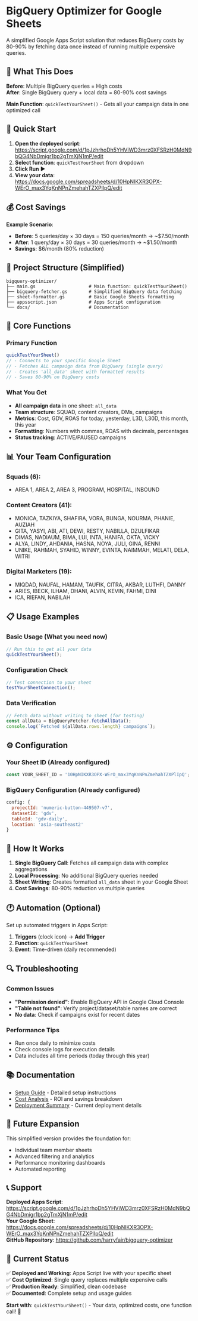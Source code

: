 # BigQuery Optimizer for Google Sheets

A simplified Google Apps Script solution that reduces BigQuery costs by 80-90% by fetching data once instead of running multiple expensive queries.

## 🎯 **What This Does**

**Before**: Multiple BigQuery queries = High costs  
**After**: Single BigQuery query + local data = 80-90% cost savings  

**Main Function**: `quickTestYourSheet()` - Gets all your campaign data in one optimized call

## 🚀 **Quick Start**

1. **Open the deployed script**: https://script.google.com/d/1pJzhrhoDh5YHViWD3mrz0XFSRzH0MdN9bQG4NbDmigr1bp2gTmXjN1mP/edit
2. **Select function**: `quickTestYourSheet` from dropdown
3. **Click Run** ▶️
4. **View your data**: https://docs.google.com/spreadsheets/d/10HpNIKXR3OPX-WErO_max3YqKnNPnZmehahTZXPlIpQ/edit

## 💰 **Cost Savings**

**Example Scenario**:
- **Before**: 5 queries/day × 30 days = 150 queries/month → ~$7.50/month
- **After**: 1 query/day × 30 days = 30 queries/month → ~$1.50/month
- **Savings**: $6/month (80% reduction)

## 📁 **Project Structure (Simplified)**

```
bigquery-optimizer/
├── main.gs                    # Main function: quickTestYourSheet()
├── bigquery-fetcher.gs        # Simplified BigQuery data fetching
├── sheet-formatter.gs         # Basic Google Sheets formatting
├── appsscript.json            # Apps Script configuration
└── docs/                      # Documentation
```

## 🔧 **Core Functions**

### **Primary Function**
```javascript
quickTestYourSheet()
// - Connects to your specific Google Sheet
// - Fetches ALL campaign data from BigQuery (single query)
// - Creates 'all_data' sheet with formatted results
// - Saves 80-90% on BigQuery costs
```

### **What You Get**
- **All campaign data** in one sheet: `all_data`
- **Team structure**: SQUAD, content creators, DMs, campaigns
- **Metrics**: Cost, GDV, ROAS for today, yesterday, L3D, L30D, this month, this year
- **Formatting**: Numbers with commas, ROAS with decimals, percentages
- **Status tracking**: ACTIVE/PAUSED campaigns

## 📊 **Your Team Configuration**

### **Squads (6)**:
- AREA 1, AREA 2, AREA 3, PROGRAM, HOSPITAL, INBOUND

### **Content Creators (41)**:
- MONICA, TAZKIYA, SHAFIRA, VORA, BUNGA, NOURMA, PHANIE, AUZIAH
- GITA, YASYI, ABI, ATI, DEWI, RESTY, NABILLA, DZULFIKAR
- DIMAS, NADIAUM, BIMA, LUI, INTA, HANIFA, OKTA, VICKY
- ALYA, LINDY, AHDANIA, HASNA, NOYA, JULI, GINA, RENNI
- UNIKE, RAHMAH, SYAHID, WINNY, EVINTA, NAIMMAH, MELATI, DELA, WITRI

### **Digital Marketers (19)**:
- MIQDAD, NAUFAL, HAMAM, TAUFIK, CITRA, AKBAR, LUTHFI, DANNY
- ARIES, IBECK, ILHAM, DHANI, ALVIN, KEVIN, FAHMI, DINI
- ICA, RIEFAN, NABILAH

## 📋 **Usage Examples**

### **Basic Usage** (What you need now)
```javascript
// Run this to get all your data
quickTestYourSheet();
```

### **Configuration Check**
```javascript
// Test connection to your sheet
testYourSheetConnection();
```

### **Data Verification**
```javascript
// Fetch data without writing to sheet (for testing)
const allData = BigQueryFetcher.fetchAllData();
console.log(`Fetched ${allData.rows.length} campaigns`);
```

## ⚙️ **Configuration**

### **Your Sheet ID** (Already configured)
```javascript
const YOUR_SHEET_ID = '10HpNIKXR3OPX-WErO_max3YqKnNPnZmehahTZXPlIpQ';
```

### **BigQuery Configuration** (Already configured)
```javascript
config: {
  projectId: 'numeric-button-449507-v7',
  datasetId: 'gdv',
  tableId: 'gdv-daily',
  location: 'asia-southeast2'
}
```

## 🔄 **How It Works**

1. **Single BigQuery Call**: Fetches all campaign data with complex aggregations
2. **Local Processing**: No additional BigQuery queries needed
3. **Sheet Writing**: Creates formatted `all_data` sheet in your Google Sheet
4. **Cost Savings**: 80-90% reduction vs multiple queries

## 🕐 **Automation (Optional)**

Set up automated triggers in Apps Script:
1. **Triggers** (clock icon) → **Add Trigger**
2. **Function**: `quickTestYourSheet`
3. **Event**: Time-driven (daily recommended)

## 🔍 **Troubleshooting**

### **Common Issues**
- **"Permission denied"**: Enable BigQuery API in Google Cloud Console
- **"Table not found"**: Verify project/dataset/table names are correct
- **No data**: Check if campaigns exist for recent dates

### **Performance Tips**
- Run once daily to minimize costs
- Check console logs for execution details
- Data includes all time periods (today through this year)

## 📚 **Documentation**

- [Setup Guide](docs/SETUP.md) - Detailed setup instructions
- [Cost Analysis](docs/COST-ANALYSIS.md) - ROI and savings breakdown
- [Deployment Summary](DEPLOYMENT.md) - Current deployment details

## 🚀 **Future Expansion**

This simplified version provides the foundation for:
- Individual team member sheets
- Advanced filtering and analytics
- Performance monitoring dashboards
- Automated reporting

## 📞 **Support**

**Deployed Apps Script**: https://script.google.com/d/1pJzhrhoDh5YHViWD3mrz0XFSRzH0MdN9bQG4NbDmigr1bp2gTmXjN1mP/edit  
**Your Google Sheet**: https://docs.google.com/spreadsheets/d/10HpNIKXR3OPX-WErO_max3YqKnNPnZmehahTZXPlIpQ/edit  
**GitHub Repository**: https://github.com/harryfair/bigquery-optimizer

## 🎯 **Current Status**

✅ **Deployed and Working**: Apps Script live with your specific sheet  
✅ **Cost Optimized**: Single query replaces multiple expensive calls  
✅ **Production Ready**: Simplified, clean codebase  
✅ **Documented**: Complete setup and usage guides  

**Start with**: `quickTestYourSheet()` - Your data, optimized costs, one function call! 🎉